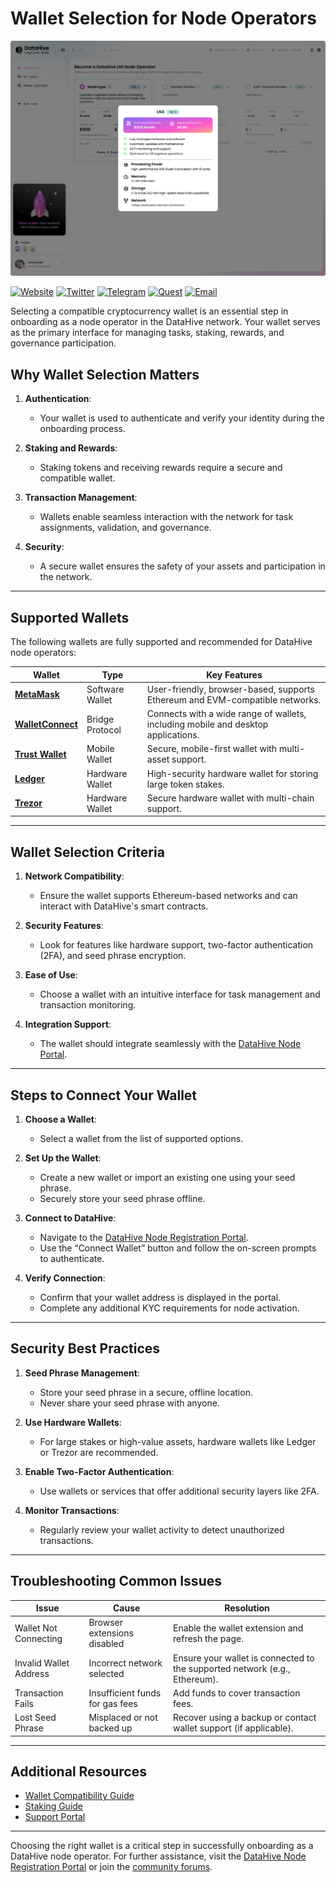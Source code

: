 # Wallet Selection for Node Operators

![alt text](<Node specs.png>)

[![Website](https://img.shields.io/badge/Register-DataHive_Nodes-blue)](https://www.datahive.network/nodes)
[![Twitter](https://img.shields.io/badge/Twitter-DataHive-blue)](https://x.com/getdatahive)
[![Telegram](https://img.shields.io/badge/Telegram-DataHive-blue)](https://t.me/datahiveofficial)
[![Quest](https://img.shields.io/badge/Quest-DataHive-blue)](https://quest.intract.io/project/datahive-h_lpnt)
[![Email](https://img.shields.io/badge/Email-team@datahive.network-blue)](mailto:team@datahive.network)

Selecting a compatible cryptocurrency wallet is an essential step in onboarding as a node operator in the DataHive network. Your wallet serves as the primary interface for managing tasks, staking, rewards, and governance participation.

## Why Wallet Selection Matters

1. **Authentication**:
   - Your wallet is used to authenticate and verify your identity during the onboarding process.

2. **Staking and Rewards**:
   - Staking tokens and receiving rewards require a secure and compatible wallet.

3. **Transaction Management**:
   - Wallets enable seamless interaction with the network for task assignments, validation, and governance.

4. **Security**:
   - A secure wallet ensures the safety of your assets and participation in the network.

---

## Supported Wallets

The following wallets are fully supported and recommended for DataHive node operators:

| **Wallet**            | **Type**       | **Key Features**                                                                 |
|-----------------------|----------------|----------------------------------------------------------------------------------|
| **[MetaMask](https://metamask.io/)**       | Software Wallet | User-friendly, browser-based, supports Ethereum and EVM-compatible networks.     |
| **[WalletConnect](https://walletconnect.com/)** | Bridge Protocol | Connects with a wide range of wallets, including mobile and desktop applications. |
| **[Trust Wallet](https://trustwallet.com/)**    | Mobile Wallet   | Secure, mobile-first wallet with multi-asset support.                            |
| **[Ledger](https://www.ledger.com/)**          | Hardware Wallet | High-security hardware wallet for storing large token stakes.                    |
| **[Trezor](https://trezor.io/)**               | Hardware Wallet | Secure hardware wallet with multi-chain support.                                 |

---

## Wallet Selection Criteria

1. **Network Compatibility**:
   - Ensure the wallet supports Ethereum-based networks and can interact with DataHive's smart contracts.

2. **Security Features**:
   - Look for features like hardware support, two-factor authentication (2FA), and seed phrase encryption.

3. **Ease of Use**:
   - Choose a wallet with an intuitive interface for task management and transaction monitoring.

4. **Integration Support**:
   - The wallet should integrate seamlessly with the [DataHive Node Portal](https://www.datahive.network/nodes).

---

## Steps to Connect Your Wallet

1. **Choose a Wallet**:
   - Select a wallet from the list of supported options.

2. **Set Up the Wallet**:
   - Create a new wallet or import an existing one using your seed phrase.
   - Securely store your seed phrase offline.

3. **Connect to DataHive**:
   - Navigate to the [DataHive Node Registration Portal](https://www.datahive.network/nodes).
   - Use the “Connect Wallet” button and follow the on-screen prompts to authenticate.

4. **Verify Connection**:
   - Confirm that your wallet address is displayed in the portal.
   - Complete any additional KYC requirements for node activation.

---

## Security Best Practices

1. **Seed Phrase Management**:
   - Store your seed phrase in a secure, offline location.
   - Never share your seed phrase with anyone.

2. **Use Hardware Wallets**:
   - For large stakes or high-value assets, hardware wallets like Ledger or Trezor are recommended.

3. **Enable Two-Factor Authentication**:
   - Use wallets or services that offer additional security layers like 2FA.

4. **Monitor Transactions**:
   - Regularly review your wallet activity to detect unauthorized transactions.

---

## Troubleshooting Common Issues

| **Issue**                      | **Cause**                              | **Resolution**                                                                 |
|--------------------------------|----------------------------------------|--------------------------------------------------------------------------------|
| Wallet Not Connecting          | Browser extensions disabled            | Enable the wallet extension and refresh the page.                             |
| Invalid Wallet Address         | Incorrect network selected             | Ensure your wallet is connected to the supported network (e.g., Ethereum).    |
| Transaction Fails              | Insufficient funds for gas fees        | Add funds to cover transaction fees.                                          |
| Lost Seed Phrase               | Misplaced or not backed up             | Recover using a backup or contact wallet support (if applicable).             |

---

## Additional Resources

- [Wallet Compatibility Guide](/docs/onboarding/wallets.md)
- [Staking Guide](/docs/onboarding/staking/initiation.md)
- [Support Portal](/docs/onboarding/support/tickets.md)

---

Choosing the right wallet is a critical step in successfully onboarding as a DataHive node operator. For further assistance, visit the [DataHive Node Registration Portal](https://www.datahive.network/nodes) or join the [community forums](/docs/onboarding/community/forums.md).
